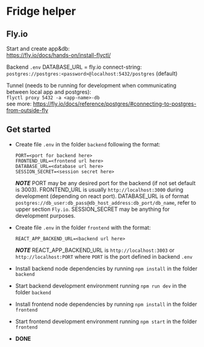 # Fridge helper

## Fly.io

Start and create app&db:<br>
<https://fly.io/docs/hands-on/install-flyctl/>

Backend `.env` DATABASE_URL = fly.io connect-string:<br>
`postgres://postgres:<password>@localhost:5432/postgres` (default)

Tunnel (needs to be running for development when communicating between local app and postgres):<br>
`flyctl proxy 5432 -a <app-name>-db`<br>
see more: <https://fly.io/docs/reference/postgres/#connecting-to-postgres-from-outside-fly>

## Get started

- Create file `.env` in the folder `backend` following the format:

      PORT=<port for backend here>
      FRONTEND_URL=<frontend url here>
      DATABASE_URL=<database url here>
      SESSION_SECRET=<session secret here>

  **_NOTE_** PORT may be any desired port for the backend (if not set default is 3003). FRONTEND_URL is usually `http://localhost:3000` during development (depending on react port). DATABASE_URL is of format `postgres://db_user:db_pass@db_host_address:db_port/db_name`, refer to upper section `Fly.io`. SESSION_SECRET may be anything for development purposes.

- Create file `.env` in the folder `frontend` with the format:

      REACT_APP_BACKEND_URL=<backend url here>

  **_NOTE_** REACT_APP_BACKEND_URL is `http://localhost:3003` or `http://localhost:PORT` where `PORT` is the port defined in backend `.env`

- Install backend node dependencies by running `npm install` in the folder `backend`
- Start backend development environment running `npm run dev` in the folder `backend`
- Install frontend node dependencies by running `npm install` in the folder `frontend`
- Start frontend development environment running `npm start` in the folder `frontend`
- **DONE**
